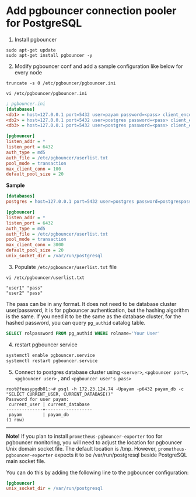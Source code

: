 
# Add pgbouncer connection pooler for PostgreSQL

1. Install pgbouncer

```shell
sudo apt-get update
sudo apt-get install pgbouncer -y
```

2. Modify pgbouncer conf and add a sample configuration like below
 for every node
 
```shell
truncate -s 0 /etc/pgbouncer/pgbouncer.ini 
```
```shell
vi /etc/pgbouncer/pgbouncer.ini 
```

```ini
; pgbouncer.ini
[databases]
<db1> = host=127.0.0.1 port=5432 user=payam password=<pass> client_encoding=UNICODE datestyle=ISO
<db2> = host=127.0.0.1 port=5432 user=postgres password=<pass> client_encoding=UNICODE datestyle=ISO
<db3> = host=127.0.0.1 port=5432 user=postgres password=<pass> client_encoding=UNICODE datestyle=ISO

[pgbouncer]
listen_addr = *
listen_port = 6432
auth_type = md5
auth_file = /etc/pgbouncer/userlist.txt
pool_mode = transaction
max_client_conn = 100
default_pool_size = 20

```

**Sample**

```ini
[databases]
postgres = host=127.0.0.1 port=5432 user=postgres password=postgrespass client_encoding=UNICODE datestyle=ISO

[pgbouncer]
listen_addr = *
listen_port = 6432
auth_type = md5
auth_file = /etc/pgbouncer/userlist.txt
pool_mode = transaction
max_client_conn = 3000
default_pool_size = 20
unix_socket_dir = /var/run/postgresql
```


3. Populate `/etc/pgbouncer/userlist.txt` file

```shell
vi /etc/pgbouncer/userlist.txt
```
```text
"user1" "pass"
"user2" "pass"
```

The pass can be in any format. It does not need to be database cluster user/password, it is
 for pgbouncer authentication, but the hashing algorithm is the same. If you need it to be
 the same as the database cluster, for the hashed password, you can query `pg_authid` catalog
 table.

```sql
SELECT rolpassword FROM pg_authid WHERE rolname='Your User'
```
 
4. restart pgbouncer service

```bash
systemctl enable pgbouncer.service
systemctl restart pgbouncer.service
```

5. Connect to postgres database cluster using `<server>`, `<pgbouncer port>`, `<pgbouncer user>`
 , and `<pgbouncer user's pass>`

```shell
root@feasypgdb01:~# psql -h 172.23.124.74 -Upayam -p6432 payam_db -c "SELECT CURRENT_USER, CURRENT_DATABASE()"
Password for user payam:
 current_user | current_database
--------------+------------------
 payam        | payam_db
(1 row)

``` 

---
 
**Note!**
If you plan to install `prometheus-pgbouncer-exporter` too for pgbouncer monitoring, you will need to adjust the
 location for pgbouncer Unix domain socket file. The default location is /tmp. However, `prometheus-pgbouncer-exporter`
 expects it to be /var/run/postgresql beside PostgreSQL main socket file.
 
You can do this by adding the following line to the pgbouncer configuration:

```ini
[pgbouncer]
unix_socket_dir = /var/run/postgresql
```
